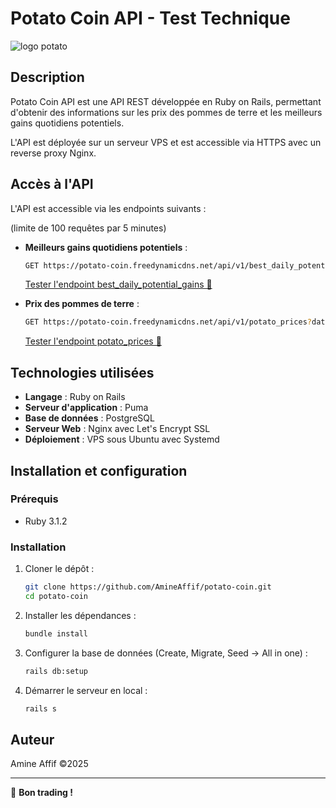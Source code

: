 # Potato Coin API - Test Technique
![logo potato](https://github.com/user-attachments/assets/7ba2fc3b-cb1d-4010-b4e9-9b67adc26d98)

## Description

Potato Coin API est une API REST développée en Ruby on Rails, permettant d'obtenir des informations sur les prix des pommes de terre et les meilleurs gains quotidiens potentiels.

L'API est déployée sur un serveur VPS et est accessible via HTTPS avec un reverse proxy Nginx.

## Accès à l'API

L'API est accessible via les endpoints suivants :

(limite de 100 requêtes par 5 minutes)

- **Meilleurs gains quotidiens potentiels** :

  ```bash
  GET https://potato-coin.freedynamicdns.net/api/v1/best_daily_potential_gains?date=2025-01-16
  ```

  <a href="https://potato-coin.freedynamicdns.net/api/v1/best_daily_potential_gains?date=2025-01-16" target="_blank">Tester l'endpoint best_daily_potential_gains 🤑</a>

- **Prix des pommes de terre** :

  ```bash
  GET https://potato-coin.freedynamicdns.net/api/v1/potato_prices?date=2025-01-20
  ```

  <a href="https://potato-coin.freedynamicdns.net/api/v1/potato_prices?date=2025-01-20" target="_blank">Tester l'endpoint potato_prices 📖</a>

## Technologies utilisées

- **Langage** : Ruby on Rails
- **Serveur d'application** : Puma
- **Base de données** : PostgreSQL
- **Serveur Web** : Nginx avec Let's Encrypt SSL
- **Déploiement** : VPS sous Ubuntu avec Systemd

## Installation et configuration

### Prérequis

- Ruby 3.1.2

### Installation

1. Cloner le dépôt :

   ```bash
   git clone https://github.com/AmineAffif/potato-coin.git
   cd potato-coin
   ```

2. Installer les dépendances :

   ```bash
   bundle install
   ```

3. Configurer la base de données (Create, Migrate, Seed -> All in one) :

   ```bash
   rails db:setup
   ```

4. Démarrer le serveur en local :
   ```bash
   rails s
   ```

## Auteur

Amine Affif ©2025

---

🚀 **Bon trading !**
